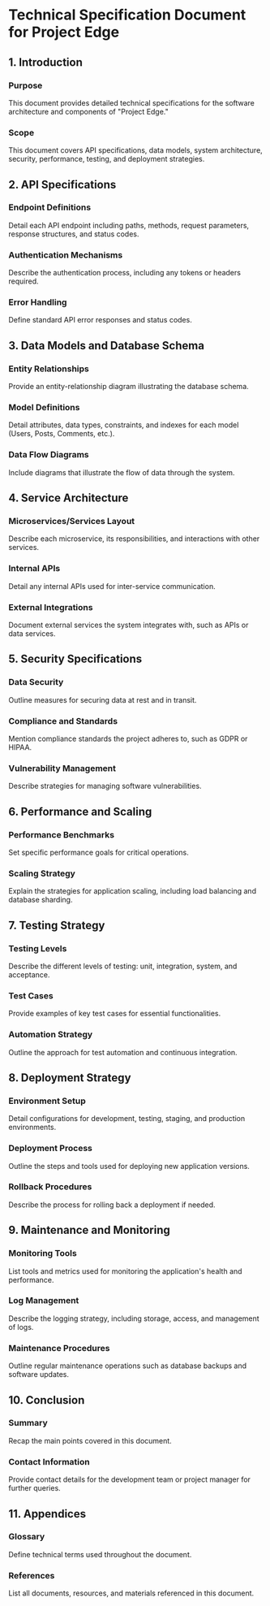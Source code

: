 # Technical Specification Document for Project Edge

## 1. Introduction
### Purpose
This document provides detailed technical specifications for the software architecture and components of "Project Edge."

### Scope
This document covers API specifications, data models, system architecture, security, performance, testing, and deployment strategies.

## 2. API Specifications
### Endpoint Definitions
Detail each API endpoint including paths, methods, request parameters, response structures, and status codes.

### Authentication Mechanisms
Describe the authentication process, including any tokens or headers required.

### Error Handling
Define standard API error responses and status codes.

## 3. Data Models and Database Schema
### Entity Relationships
Provide an entity-relationship diagram illustrating the database schema.

### Model Definitions
Detail attributes, data types, constraints, and indexes for each model (Users, Posts, Comments, etc.).

### Data Flow Diagrams
Include diagrams that illustrate the flow of data through the system.

## 4. Service Architecture
### Microservices/Services Layout
Describe each microservice, its responsibilities, and interactions with other services.

### Internal APIs
Detail any internal APIs used for inter-service communication.

### External Integrations
Document external services the system integrates with, such as APIs or data services.

## 5. Security Specifications
### Data Security
Outline measures for securing data at rest and in transit.

### Compliance and Standards
Mention compliance standards the project adheres to, such as GDPR or HIPAA.

### Vulnerability Management
Describe strategies for managing software vulnerabilities.

## 6. Performance and Scaling
### Performance Benchmarks
Set specific performance goals for critical operations.

### Scaling Strategy
Explain the strategies for application scaling, including load balancing and database sharding.

## 7. Testing Strategy
### Testing Levels
Describe the different levels of testing: unit, integration, system, and acceptance.

### Test Cases
Provide examples of key test cases for essential functionalities.

### Automation Strategy
Outline the approach for test automation and continuous integration.

## 8. Deployment Strategy
### Environment Setup
Detail configurations for development, testing, staging, and production environments.

### Deployment Process
Outline the steps and tools used for deploying new application versions.

### Rollback Procedures
Describe the process for rolling back a deployment if needed.

## 9. Maintenance and Monitoring
### Monitoring Tools
List tools and metrics used for monitoring the application's health and performance.

### Log Management
Describe the logging strategy, including storage, access, and management of logs.

### Maintenance Procedures
Outline regular maintenance operations such as database backups and software updates.

## 10. Conclusion
### Summary
Recap the main points covered in this document.

### Contact Information
Provide contact details for the development team or project manager for further queries.

## 11. Appendices
### Glossary
Define technical terms used throughout the document.

### References
List all documents, resources, and materials referenced in this document.
